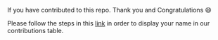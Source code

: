 If you have contributed to this repo. Thank you and Congratulations 😄

Please follow the steps in this [link](https://allcontributors.org/docs/en/bot/usage) in order to display your name in our contributions table.
